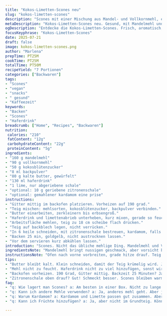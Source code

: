 ```yaml
---
title: "Kokos-Limetten-Scones neu"
slug: "kokos-limetten-scones"
description: "Scones mit einer Mischung aus Mandel- und Vollkornmehl, ersetzt Kokosmilch durch Haferdrink. Zucker reduziert und durch Kokosblütenzucker ersetzt. Limettenabrieb bleibt, aber gemahlener Kardamom kommt dazu. Teig wird zu 18 cm Durchmesser ausgerollt, in 6 Stücke geschnitten. Gebacken bei 190 °C, 25 Minuten. Gelbe Zitronenzesten oben drauf optional. Leicht fluffig, zitronig-frisch, ohne Eier, Butter kalt. Für 7 Personen, vegetarisch, nussfrei, lactosefrei."
metaDescription: "Kokos-Limetten-Scones neu. Gesund, mit Mandelmehl und Haferdrink. Zitronig, fluffig, vegan. Ideal für Kaffee und das gemütliche Zmittag."
ogDescription: "Entdecke die Kokos-Limetten-Scones. Frisch, aromatisch, leicht und gesund. Perfekt für jeden Anlass, auch vegetarisch und nussfrei."
focusKeyphrase: "Kokos-Limetten-Scones"
date: 2025-07-21
draft: false
image: kokos-limetten-scones.png
author: "Marlena"
prepTime: PT25M
cookTime: PT25M
totalTime: PT50M
recipeYield: "7 Portionen"
categories: ["Backwaren"]
tags:
- "Scones"
- "vegan"
- "snacks"
- " gesund"
- "Kaffeezeit"
keywords:
- "Backen"
- "Scones"
- "Haferdrink"
breadcrumb: ["Home", "Recipes", "Backwaren"]
nutrition: 
 calories: "210"
 fatContent: "12g"
 carbohydrateContent: "22g"
 proteinContent: "5g"
ingredients:
- "160 g mandelmehl"
- "90 g vollkornmehl"
- "50 g kokosblütenzucker"
- "8 ml backpulver"
- "80 g kalte butter, gewürfelt"
- "130 ml haferdrink"
- "1 lime, nur abgeriebene schale"
- "optional: 10 g geriebene zitronenschale"
- "optional: gemahlener kardamom eine prise"
instructions:
- "Gitter mittig im backofen platzieren. Vorheizen auf 190 grad."
- "Teig mischen: mehlsorten, kokosblütenzucker, backpulver verbinden."
- "Butter einarbeiten, zerkleinern bis erbsengroß."
- "Haferdrink und limettenabrieb unterheben, kurz mixen, gerade so feucht."
- "Arbeitsfläche mehlen, teig zu 18 cm scheibe flach drücken."
- "Teig auf backblech legen, nicht verrücken."
- "In 6 keile schneiden, mit zitronenschale bestreuen, kardamom, falls verwendet."
- "Backen 25 min, goldgelb, nicht austrocknen lassen."
- "Vor dem servieren kurz abkühlen lassen."
introduction: "Scones. Nicht das übliche mehlige Ding. Mandelmehl und Vollkorn machen es robuster. Kein Kokoswasser, kein Palmöl, nur Hafermilch. Zucker? Weniger, und mit Kokosblüten. Zeit? Gut 50 Minuten, das ist nicht schnell, aber lohnt. Butter bleibt kalt, für krümelige textur. Limettenabrieb bleibt, keine Früchte, nur schale. Dazu Kardamom. Das gibt anders. Schneiden in 6 statt 8, größer, damit mehr gold. Man kann Zitronenschale oben drauf streuen, für extra aromen. Backofen nicht voll rein, mittel. Warm warm servieren. Vegetarisch und frei von lakto und nüssen, wer will, kann drauf scharfe marmelade packen. Kein Ei, kein stress. Einfach ehrlich. So mag man’s."
ingredientsNote: "Mandelmehl bringt nussigen geschmack, aber vorsicht beim kauf, damit es wirklich fein ist. Vollkornmehl gibt etwas struktur und sättigung. Kokosblütenzucker nicht zu süß, sondern karamellig. Backpulver frisch, sonst geht’s nicht auf. Butter kalt aus dem kühlschrank, kleine stücke, damit der teig krümelig bleibt, kein schmierig. Haferdrink statt kokosmilch, milder, weniger fett, aber noch schön feucht. Limettenabrieb muss frisch sein, gibt aroma ohne säure. Kardamom passt zu citrus, vorsichtig dosieren, sonst wird es zu dominant. Zitronenschale optional, für frische. Alles zusammen ergibt teig, der kurz aufgebaut ist, nicht kneten sonst zäh. Mehl zum arbeiten ausreichend bereit halten."
instructionsNote: "Ofen nach vorne vorbreiten, grade hitze drauf. Teig mischen mit mixer oder händen, butter kleinteilig unterheben, nicht zu lange. Flüssigkeiten kurz rein, dann sofort formen. Auf bemehlte fläche geben, flach machen, aber nicht platt walzen. Die scheibe vorsichtig aufs blech legen. Keile schneiden ohne zu bewegen, sonst zerbricht teig. Optional zitronenschale streuen, nicht reiben, nur oben drüber. Backzeit gut beobachten, eher 20 als 30 minuten. Am besten mit sicht prüfen, goldgelb bedeutet fertig. Abkühlen lassen, ist innen cremig aber nicht roh. Warm essen, sonst trocknet es schnell. Lagerung kurz, sonst hart. Schnell verzehren oder einfrieren möglich."
tips:
- "Butter bleibt kalt. Klein schneiden, damit der Teig krümelig wird. Je weniger man mischt, desto fluffiger. Teig auf einen bemehlten Tisch legen. 18 cm Scheibe formen. Nicht stark drücken."
- "Mehl nicht zu feucht. Haferdrink nicht zu viel hinzufügen, sonst wird der Teig zu nass. Limettenabrieb frisch nutzen. Das Aroma ist entscheidend. Und Kardamom? Vorsicht, dosieren."
- "Backofen vorheizen. 190 Grad, Gitter mittig. Backzeit 25 Minuten? Ja, aber lieber 20 Minuten im Auge behalten. Goldgelb ist das Ziel. Zu lange backen? Da wird der Scone trocken."
- "Zitronenschale oben drauf? Gut! Schmeckt besser. Scones bleiben warm am besten. Zu schnell abkühlen lassen? Nein, dann wird die Konsistenz komisch. Warm servieren für den besten Genuss."
faq:
- "q: Wie lagert man Scones? a: Am besten in einer Box. Nicht zu lange gelagert? Ja, sonst hart. Einfrieren ist möglich. Schnell konsumieren oder einfrieren."
- "q: Kann ich andere Mehle verwenden? a: Ja, anderes mehl geht. Aber jedes hat andere Eigenschaften. Mandelmehl ist wichtig für den Geschmack. Der Scone könnte anders werden."
- "q: Warum Kardamom? a: Kardamom und Limette passen gut zusammen. Aber erst eine Prise verwenden. Zu viel? Dann wird der Geschmack überwältigend."
- "q: Kann ich Früchte hinzufügen? a: Ja, aber nicht im Grundteig. Könnte die Textur ruinieren. Trotzdem fruchtig? Mach eine Marmelade dazu."

---
```

